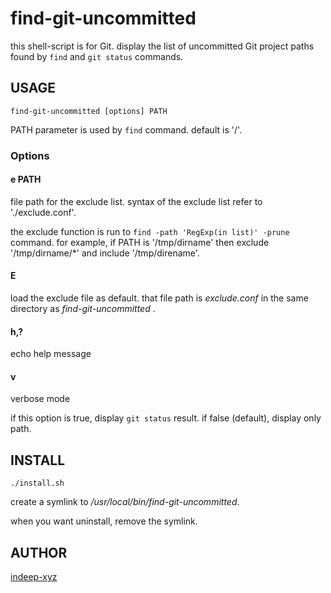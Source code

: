 find-git-uncommitted
====

this shell-script is for Git.
display the list of uncommitted Git project paths found by `find` and `git status` commands.

## USAGE

`find-git-uncommitted [options] PATH`

PATH parameter is used by `find` command.
default is '/'.

### Options

#### e PATH

file path for the exclude list.
syntax of the exclude list refer to './exclude.conf'.

the exclude function is run to `find -path 'RegExp(in list)' -prune` command.
for example, if PATH is '/tmp/dirname' then exclude '/tmp/dirname/*' and include '/tmp/direname'.

#### E

load the exclude file as default.
that file path is _exclude.conf_ in the same directory as _find-git-uncommitted_ .

#### h,?

echo help message

#### v

verbose mode

if this option is true, display `git status` result.
if false (default), display only path.

## INSTALL

`./install.sh`

create a symlink to _/usr/local/bin/find-git-uncommitted_.

when you want uninstall, remove the symlink.

## AUTHOR

[indeep-xyz](http://indeep.xyz/)
